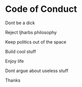 # Code of Conduct

Dont be a dick

Reject ljharbs philosophy

Keep politics out of the space

Build cool stuff

Enjoy life

Dont argue about useless stuff


Thanks
